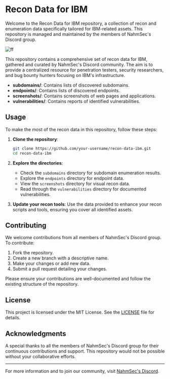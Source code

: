 # Recon Data for IBM

Welcome to the Recon Data for IBM repository, a collection of recon and enumeration data specifically tailored for IBM-related assets. This repository is managed and maintained by the members of NahmSec's Discord group.

![ff](https://ibb.co/VpTk6VN)

This repository contains a comprehensive set of recon data for IBM, gathered and curated by NahmSec's Discord community. The aim is to provide a centralized resource for penetration testers, security researchers, and bug bounty hunters focusing on IBM's infrastructure.


- **subdomains/**: Contains lists of discovered subdomains.
- **endpoints/**: Contains lists of discovered endpoints.
- **screenshots/**: Contains screenshots of web pages and applications.
- **vulnerabilities/**: Contains reports of identified vulnerabilities.

## Usage

To make the most of the recon data in this repository, follow these steps:

1. **Clone the repository**:
    ```sh
    git clone https://github.com/your-username/recon-data-ibm.git
    cd recon-data-ibm
    ```

2. **Explore the directories**:
    - Check the `subdomains` directory for subdomain enumeration results.
    - Explore the `endpoints` directory for endpoint data.
    - View the `screenshots` directory for visual recon data.
    - Read through the `vulnerabilities` directory for documented vulnerabilities.

3. **Update your recon tools**:
    Use the data provided to enhance your recon scripts and tools, ensuring you cover all identified assets.

## Contributing

We welcome contributions from all members of NahmSec's Discord group. To contribute:

1. Fork the repository.
2. Create a new branch with a descriptive name.
3. Make your changes or add new data.
4. Submit a pull request detailing your changes.

Please ensure your contributions are well-documented and follow the existing structure of the repository.

## License

This project is licensed under the MIT License. See the [LICENSE](LICENSE) file for details.

## Acknowledgments

A special thanks to all the members of NahmSec's Discord group for their continuous contributions and support. This repository would not be possible without your collaborative efforts.

---

For more information and to join our community, visit [NahmSec's Discord]([https://discord.gg/your-discord-invite](https://discord.com/channels/598608711186907146/1260861305787777088)).

